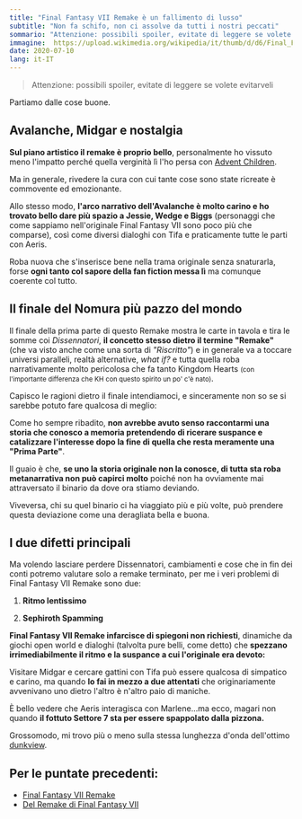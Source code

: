 ```yaml
---
title: "Final Fantasy VII Remake è un fallimento di lusso"
subtitle: "Non fa schifo, non ci assolve da tutti i nostri peccati"
sommario: "Attenzione: possibili spoiler, evitate di leggere se volete evitarveli"
immagine:  https://upload.wikimedia.org/wikipedia/it/thumb/d/d6/Final_Fantasy_VII_Remake_logo.PNG/1024px-Final_Fantasy_VII_Remake_logo.PNG
date: 2020-07-10
lang: it-IT
---
```


> Attenzione: possibili spoiler, evitate di leggere se volete evitarveli

Partiamo dalle cose buone.

## Avalanche, Midgar e nostalgia

**Sul piano artistico il remake è proprio bello**, personalmente ho vissuto meno l'impatto perché quella verginità lì l'ho persa con [Advent Children](https://www.andreacorinti.com/posts/ita/final-fantasy-vii-advent-children/).

Ma in generale, rivedere la cura con cui tante cose sono state ricreate è commovente ed emozionante.

Allo stesso modo, **l'arco narrativo dell'Avalanche è molto carino e ho trovato bello dare più spazio a Jessie, Wedge e Biggs** (personaggi che come sappiamo nell'originale Final Fantasy VII sono poco più che comparse), così come diversi dialoghi con Tifa e praticamente tutte le parti con Aeris.

Roba nuova che s'inserisce bene nella trama originale senza snaturarla, forse **ogni tanto col sapore della fan fiction messa lì** ma comunque coerente col tutto.

## Il finale del Nomura più pazzo del mondo

Il finale della prima parte di questo Remake mostra le carte in tavola e tira le somme coi _Dissennatori_, **il concetto stesso dietro il termine "Remake"** (che va visto anche come una sorta di _"Riscritto"_) e in generale va a toccare universi paralleli, realtà alternative, _what if?_ e tutta quella roba narrativamente molto pericolosa che fa tanto Kingdom Hearts <small>(con l'importante differenza che KH con questo spirito un po' c'è nato)</small>.

Capisco le ragioni dietro il finale intendiamoci, e sinceramente non so se si sarebbe potuto fare qualcosa di meglio:

Come ho sempre ribadito, **non avrebbe avuto senso raccontarmi una storia che conosco a memoria pretendendo di ricerare suspance e catalizzare l'interesse dopo la fine di quella che resta meramente una "Prima Parte"**.

Il guaio è che, **se uno la storia originale non la conosce, di tutta sta roba metanarrativa non può capirci molto** poiché non ha ovviamente mai attraversato il binario da dove ora stiamo deviando.

Viveversa, chi su quel binario ci ha viaggiato più e più volte, può prendere questa deviazione come una deragliata bella e buona.

## I due difetti principali

Ma volendo lasciare perdere Dissennatori, cambiamenti e cose che in fin dei conti potremo valutare solo a remake terminato, per me i veri problemi di Final Fantasy VII Remake sono due:

1. **Ritmo lentissimo**

2. **Sephiroth Spamming**

**Final Fantasy VII Remake infarcisce di spiegoni non richiesti**, dinamiche da giochi open world e dialoghi (talvolta pure belli, come detto) che **spezzano irrimediabilmente il ritmo e la suspance a cui l'originale era devoto:**

Visitare Midgar e cercare gattini con Tifa può essere qualcosa di simpatico e carino, ma quando **lo fai in mezzo a due attentati** che originariamente avvenivano uno dietro l'altro è n'altro paio di maniche.

È bello vedere che Aeris interagisca con Marlene...ma ecco, magari non quando **il fottuto Settore 7 sta per essere spappolato dalla pizzona.**

Grossomodo, mi trovo più o meno sulla stessa lunghezza d'onda dell'ottimo [dunkview](https://www.youtube.com/watch?v=8Qlf3b9wa4s).

## Per le puntate precedenti:

* [Final Fantasy VII Remake](https://www.andreacorinti.com/posts/ita/Final-Fantasy-VII-Remake-2/)
* [Del Remake di Final Fantasy VII](https://www.andreacorinti.com/posts/ita/Final-Fantasy-VII-Remake/)